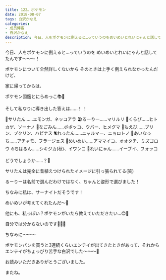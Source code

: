 ```yaml
---
title: 122。ポケモン
date: 2018-08-07
tags: 白沢かなえ
categories: 
- 成员博客
- 白沢かなえ
description: 今日、人をポケモンに例えると…っていうのをめいめいとれいにゃんと話してたんです〜〜〜！ポケモンについて全然詳しくないからそのときは上手く例えられなかったんだけど、...
---
```















今日、人をポケモンに例えると…っていうのを
めいめいとれいにゃんと話してたんです〜〜〜！











ポケモンについて全然詳しくないから
そのときは上手く例えられなかったんだけど、









家に帰ってからは、






ポケモン図鑑とにらめっこ📚🧐
















そして私なりに導き出した答えは……！！














🐨サリたん……エモンガ、ネッコアラ
🏖るーりー……マリルリ
🤣くらぴ……ヒトカゲ、ソーナノ
🦋なごみん……ポポッコ、ウパー、ヒメグマ
🐣もえぴ……プリン、プクリン、ハピナス
🐈れったん……ニャルマー、ニョロトノ
🍓あいなっち……アチャモ、フラージェス
🐰めいめい……アママイコ、オオタチ、ミズゴロウ
⛵️ちはるん……シキジカ(秋)、イワンコ
👑れいにゃん……イーブイ、フォッコ














どうでしょうか……？🙈



サリたんは完全に昔植えつけられたイメージに引っ張られてる(笑)


るーりーは名前で選んだわけではなく、ちゃんと姿形で選びました！











ちなみに私は、サーナイトだそうです！



めいめいが考えてくれたんだ〜🌸








他にも、私っぽい？ポケモンがいたら教えていただきたい…😊🌷



自分では分からないのです🤷🏻‍♀️



























ちなみに〜〜〜


ポケモンパンを買うと3連続くらいエンテイが出てきたときがあって、それからエンテイがちょっぴり苦手な白沢でした〜〜〜🧐



















お読みいただきありがとうございました。


またね。



